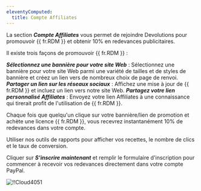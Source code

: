 ```yaml
---
eleventyComputed:
  title: Compte Affiliates
---
```

La section ***Compte Affiliates*** vous permet de rejoindre Devolutions pour promouvoir {{ fr.RDM }} et obtenir 10% en redevances publicitaires.  

Il existe trois façons de promouvoir {{ fr.RDM }} :  

***Sélectionnez une bannière pour votre site Web*** : Sélectionnez une bannière pour votre site Web parmi une variété de tailles et de styles de bannière et créez un lien vers de nombreux choix de page de renvoi. 
***Partager un lien sur les réseaux sociaux*** : Affichez une mise à jour de {{ fr.RDM }} et incluez un lien vers notre site Web. 
***Partagez votre lien personnalisé Affiliates*** : Envoyez votre lien Affiliates à une connaissance qui tirerait profit de l'utilisation de {{ fr.RDM }}.  

Chaque fois que quelqu'un clique sur votre bannière/lien de promotion et achète une licence {{ fr.RDM }}, vous recevrez instantanément 10% de redevances dans votre compte.  

Utiliser nos outils de rapports pour afficher vos recettes, le nombre de clics et le taux de conversion.  

Cliquer sur ***S'inscrire maintenant*** et remplir le formulaire d'inscription pour commencer à recevoir vos redevances directement dans votre compte PayPal.  

![!!Cloud4051](https://webdevolutions.azureedge.net/docs/fr/cloud/Cloud4051.png) 

